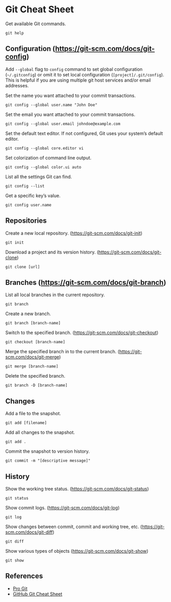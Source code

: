 # Git Cheat Sheet

Get available Git commands.
```
git help
```

## Configuration (https://git-scm.com/docs/git-config)

Add ```--global``` flag to ```config``` command to set global configuration (```~/.gitconfig```) or omit it to set local configuration (```[project]/.git/config```). This is helpful if you are using multiple git host services and/or email addresses.

Set the name you want attached to your commit transactions.
```
git config --global user.name "John Doe"
```

Set the email you want attached to your commit transactions.
```
git config --global user.email johndoe@example.com
```

Set the default text editor. If not configured, Git uses your system’s default editor.
```
git config --global core.editor vi
```

Set colorization of command line output.
```
git config --global color.ui auto
```

List all the settings Git can find.
```
git config --list
```

Get a specific key’s value.
```
git config user.name
```

## Repositories

Create a new local repository. (https://git-scm.com/docs/git-init)
```
git init
```

Download a project and its version history. (https://git-scm.com/docs/git-clone)
```
git clone [url]
```

## Branches (https://git-scm.com/docs/git-branch)

List all local branches in the current repository.
```
git branch
```

Create a new branch.
```
git branch [branch-name]
```

Switch to the specified branch. (https://git-scm.com/docs/git-checkout)
```
git checkout [branch-name]
```

Merge the specified branch in to the current branch. (https://git-scm.com/docs/git-merge)
```
git merge [branch-name]
```

Delete the specified branch.
```
git branch -D [branch-name]
```

## Changes

Add a file to the snapshot.
```
git add [filename]
```

Add all changes to the snapshot.
```
git add .
```

Commit the snapshot to version history.
```
git commit -m "[descriptive message]"
```

## History

Show the working tree status. (https://git-scm.com/docs/git-status)
```
git status
```

Show commit logs. (https://git-scm.com/docs/git-log)
```
git log
```

Show changes between commit, commit and working tree, etc. (https://git-scm.com/docs/git-diff)
```
git diff
```

Show various types of objects (https://git-scm.com/docs/git-show)
```
git show
```

## References

* [Pro Git](https://git-scm.com/book/en/v2)
* [GitHub Git Cheat Sheet](https://github.github.com/training-kit/downloads/github-git-cheat-sheet/)
